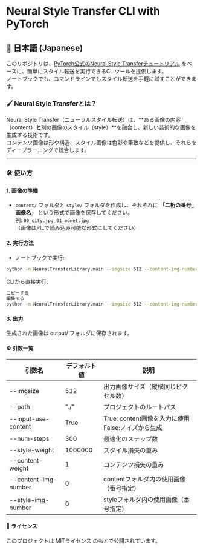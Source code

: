 # Neural Style Transfer CLI with PyTorch

## 📌 日本語 (Japanese)

このリポジトリは、[PyTorch公式のNeural Style Transferチュートリアル](https://pytorch.org/tutorials/advanced/neural_style_tutorial.html) をベースに、簡単にスタイル転送を実行できるCLIツールを提供します。  
ノートブックでも、コマンドラインでもスタイル転送を手軽に試すことができます。

### 🖌 Neural Style Transferとは？

Neural Style Transfer（ニューラルスタイル転送）は、**ある画像の内容（content）**と**別の画像のスタイル（style）**を融合し、新しい芸術的な画像を生成する技術です。  
コンテンツ画像は形や構造、スタイル画像は色彩や筆致などを提供し、それらをディープラーニングで統合します。

---

### 🛠 使い方

#### 1. 画像の準備

- `content/` フォルダと `style/` フォルダを作成し、それぞれに **「二桁の番号_画像名」** という形式で画像を保存してください。  
  例: `00_city.jpg`, `01_monet.jpg`  
  （画像はPILで読み込み可能な形式にしてください）

#### 2. 実行方法

- ノートブックで実行:
```bash
python -m NeuralTransferLibrary.main --imgsize 512 --content-img-number 0 --style-img-number 1
```
CLIから直接実行:

```bash
コピーする
編集する
python -m NeuralTransferLibrary.main --imgsize 512 --content-img-number 0 --style-img-number 1
```

#### 3. 出力
生成された画像は output/ フォルダに保存されます。

#### ⚙️ 引数一覧
|引数名|デフォルト値|説明|
| ---- | ---- | ----|
|--imgsize|512|出力画像サイズ（縦横同じピクセル数）|
|--path|"./"|プロジェクトのルートパス|
|--input-use-content|True|True: content画像を入力に使用 False:ノイズから生成|
|--num-steps|300|最適化のステップ数|
|--style-weight|1000000|スタイル損失の重み|
|--content-weight|1|コンテンツ損失の重み|
|--content-img-number|0|contentフォルダ内の使用画像（番号指定）|
|--style-img-number|0|styleフォルダ内の使用画像（番号指定）|

#### 📄 ライセンス
このプロジェクトは MITライセンス のもとで公開されています。